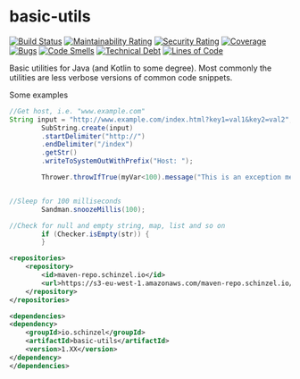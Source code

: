# basic-utils

[![Build Status](https://travis-ci.org/Schinzel/basic-utils.svg?branch=master)](https://travis-ci.org/Schinzel/basic-utils)
[![Maintainability Rating](https://sonarcloud.io/api/project_badges/measure?project=Schinzel_basic-utils&metric=sqale_rating)](https://sonarcloud.io/dashboard?id=Schinzel_basic-utils)
[![Security Rating](https://sonarcloud.io/api/project_badges/measure?project=Schinzel_basic-utils&metric=security_rating)](https://sonarcloud.io/dashboard?id=Schinzel_basic-utils)
[![Coverage](https://sonarcloud.io/api/project_badges/measure?project=Schinzel_basic-utils&metric=coverage)](https://sonarcloud.io/dashboard?id=Schinzel_basic-utils)
[![Bugs](https://sonarcloud.io/api/project_badges/measure?project=Schinzel_basic-utils&metric=bugs)](https://sonarcloud.io/dashboard?id=Schinzel_basic-utils)
[![Code Smells](https://sonarcloud.io/api/project_badges/measure?project=Schinzel_basic-utils&metric=code_smells)](https://sonarcloud.io/dashboard?id=Schinzel_basic-utils)
[![Technical Debt](https://sonarcloud.io/api/project_badges/measure?project=Schinzel_basic-utils&metric=sqale_index)](https://sonarcloud.io/dashboard?id=Schinzel_basic-utils)
[![Lines of Code](https://sonarcloud.io/api/project_badges/measure?project=Schinzel_basic-utils&metric=ncloc)](https://sonarcloud.io/dashboard?id=Schinzel_basic-utils)

Basic utilities for Java (and Kotlin to some degree).
Most commonly the utilities are less verbose versions of common code snippets.

Some examples
```java
//Get host, i.e. "www.example.com"
String input = "http://www.example.com/index.html?key1=val1&key2=val2";
        SubString.create(input)
        .startDelimiter("http://")
        .endDelimiter("/index")
        .getStr()
        .writeToSystemOutWithPrefix("Host: ");

        Thrower.throwIfTrue(myVar<100).message("This is an exception message");


//Sleep for 100 milliseconds
        Sandman.snoozeMillis(100);

//Check for null and empty string, map, list and so on
        if (Checker.isEmpty(str)) {
        }

```


```xml
<repositories>
    <repository>
        <id>maven-repo.schinzel.io</id>
        <url>https://s3-eu-west-1.amazonaws.com/maven-repo.schinzel.io/release</url>
    </repository>
</repositories>

<dependencies>
<dependency>
    <groupId>io.schinzel</groupId>
    <artifactId>basic-utils</artifactId>
    <version>1.XX</version>
</dependency>
</dependencies>    
```

